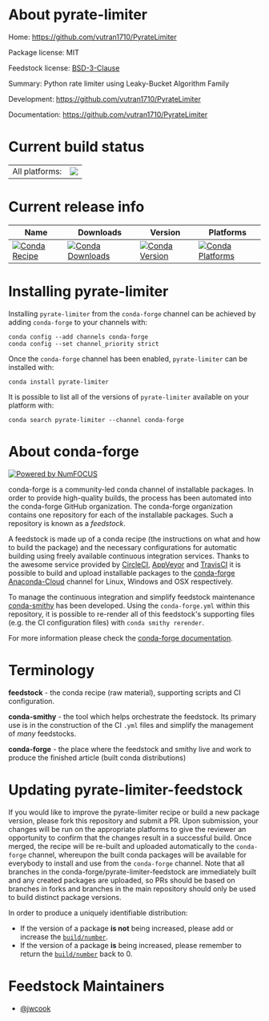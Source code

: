 About pyrate-limiter
====================

Home: https://github.com/vutran1710/PyrateLimiter

Package license: MIT

Feedstock license: [BSD-3-Clause](https://github.com/conda-forge/pyrate-limiter-feedstock/blob/master/LICENSE.txt)

Summary: Python rate limiter using Leaky-Bucket Algorithm Family

Development: https://github.com/vutran1710/PyrateLimiter

Documentation: https://github.com/vutran1710/PyrateLimiter

Current build status
====================


<table><tr><td>All platforms:</td>
    <td>
      <a href="https://dev.azure.com/conda-forge/feedstock-builds/_build/latest?definitionId=12566&branchName=master">
        <img src="https://dev.azure.com/conda-forge/feedstock-builds/_apis/build/status/pyrate-limiter-feedstock?branchName=master">
      </a>
    </td>
  </tr>
</table>

Current release info
====================

| Name | Downloads | Version | Platforms |
| --- | --- | --- | --- |
| [![Conda Recipe](https://img.shields.io/badge/recipe-pyrate--limiter-green.svg)](https://anaconda.org/conda-forge/pyrate-limiter) | [![Conda Downloads](https://img.shields.io/conda/dn/conda-forge/pyrate-limiter.svg)](https://anaconda.org/conda-forge/pyrate-limiter) | [![Conda Version](https://img.shields.io/conda/vn/conda-forge/pyrate-limiter.svg)](https://anaconda.org/conda-forge/pyrate-limiter) | [![Conda Platforms](https://img.shields.io/conda/pn/conda-forge/pyrate-limiter.svg)](https://anaconda.org/conda-forge/pyrate-limiter) |

Installing pyrate-limiter
=========================

Installing `pyrate-limiter` from the `conda-forge` channel can be achieved by adding `conda-forge` to your channels with:

```
conda config --add channels conda-forge
conda config --set channel_priority strict
```

Once the `conda-forge` channel has been enabled, `pyrate-limiter` can be installed with:

```
conda install pyrate-limiter
```

It is possible to list all of the versions of `pyrate-limiter` available on your platform with:

```
conda search pyrate-limiter --channel conda-forge
```


About conda-forge
=================

[![Powered by
NumFOCUS](https://img.shields.io/badge/powered%20by-NumFOCUS-orange.svg?style=flat&colorA=E1523D&colorB=007D8A)](https://numfocus.org)

conda-forge is a community-led conda channel of installable packages.
In order to provide high-quality builds, the process has been automated into the
conda-forge GitHub organization. The conda-forge organization contains one repository
for each of the installable packages. Such a repository is known as a *feedstock*.

A feedstock is made up of a conda recipe (the instructions on what and how to build
the package) and the necessary configurations for automatic building using freely
available continuous integration services. Thanks to the awesome service provided by
[CircleCI](https://circleci.com/), [AppVeyor](https://www.appveyor.com/)
and [TravisCI](https://travis-ci.com/) it is possible to build and upload installable
packages to the [conda-forge](https://anaconda.org/conda-forge)
[Anaconda-Cloud](https://anaconda.org/) channel for Linux, Windows and OSX respectively.

To manage the continuous integration and simplify feedstock maintenance
[conda-smithy](https://github.com/conda-forge/conda-smithy) has been developed.
Using the ``conda-forge.yml`` within this repository, it is possible to re-render all of
this feedstock's supporting files (e.g. the CI configuration files) with ``conda smithy rerender``.

For more information please check the [conda-forge documentation](https://conda-forge.org/docs/).

Terminology
===========

**feedstock** - the conda recipe (raw material), supporting scripts and CI configuration.

**conda-smithy** - the tool which helps orchestrate the feedstock.
                   Its primary use is in the construction of the CI ``.yml`` files
                   and simplify the management of *many* feedstocks.

**conda-forge** - the place where the feedstock and smithy live and work to
                  produce the finished article (built conda distributions)


Updating pyrate-limiter-feedstock
=================================

If you would like to improve the pyrate-limiter recipe or build a new
package version, please fork this repository and submit a PR. Upon submission,
your changes will be run on the appropriate platforms to give the reviewer an
opportunity to confirm that the changes result in a successful build. Once
merged, the recipe will be re-built and uploaded automatically to the
`conda-forge` channel, whereupon the built conda packages will be available for
everybody to install and use from the `conda-forge` channel.
Note that all branches in the conda-forge/pyrate-limiter-feedstock are
immediately built and any created packages are uploaded, so PRs should be based
on branches in forks and branches in the main repository should only be used to
build distinct package versions.

In order to produce a uniquely identifiable distribution:
 * If the version of a package **is not** being increased, please add or increase
   the [``build/number``](https://docs.conda.io/projects/conda-build/en/latest/resources/define-metadata.html#build-number-and-string).
 * If the version of a package **is** being increased, please remember to return
   the [``build/number``](https://docs.conda.io/projects/conda-build/en/latest/resources/define-metadata.html#build-number-and-string)
   back to 0.

Feedstock Maintainers
=====================

* [@jwcook](https://github.com/jwcook/)


